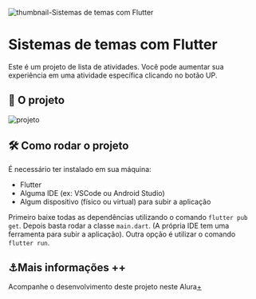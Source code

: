 ![thumbnail-Sistemas de temas com Flutter](https://user-images.githubusercontent.com/22684176/172716460-741532d7-e572-4cf0-abb9-850bb96d2f9b.png)
# Sistemas de temas com Flutter

Este é um projeto de lista de atividades. Você pode aumentar sua experiência em uma atividade específica clicando no botão UP.

## 📱 O projeto

![projeto](https://user-images.githubusercontent.com/22684176/172716428-987f6b2b-9ffd-46fb-9d23-f20cc2375fdd.gif)

## 🛠️ Como rodar o projeto

É necessário ter instalado em sua máquina:

- Flutter
- Alguma IDE (ex: VSCode ou Android Studio)
- Algum dispositivo (físico ou virtual) para subir a aplicação

Primeiro baixe todas as dependências utilizando o comando `flutter pub get`. Depois basta rodar a classe `main.dart`. (A própria IDE tem uma ferramenta para subir a aplicação). Outra opção é utilizar o comando `flutter run`.

## ⚓Mais informações ++

Acompanhe o desenvolvimento deste projeto neste Alura[+](https://cursos.alura.com.br)
